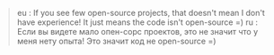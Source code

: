 > eu : If you see few open-source projects, that doesn't mean I don't have experience! It just means the code isn't open-source =)
> ru : Если вы видете мало опен-сорс проектов, это не значит что у меня нету опыта! Это значит код не open-source =)

